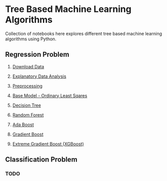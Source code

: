 # Tree Based Machine Learning Algorithms

Collection of notebooks here explores different tree based machine learning algorithms using Python. 

## Regression Problem

1) [Download Data](regression/01_download_data.ipynb)

2) [Explanatory Data Analysis](regression/02_eda.ipynb)

3) [Preprocessing](regression/03_preprocessing.ipynb)

4) [Base Model - Ordinary Least Sqares](regression/04_base_model_ols.ipynb)

5) [Decision Tree](regression/05_decision_tree.ipynb)

6) [Random Forest](regression/06_random_forest.ipynb)

7) [Ada Boost](regression/07_ada_boost.ipynb)

8) [Gradient Boost](regression/08_gradient_boost.ipynb)

9) [Extreme Gradient Boost (XGBoost)](regression/09_xg_boost.ipynb)

## Classification Problem
### TODO
